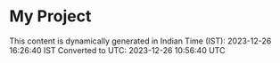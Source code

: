 # My Project

This content is dynamically generated in Indian Time (IST): 2023-12-26 16:26:40 IST
Converted to UTC: 2023-12-26 10:56:40 UTC
